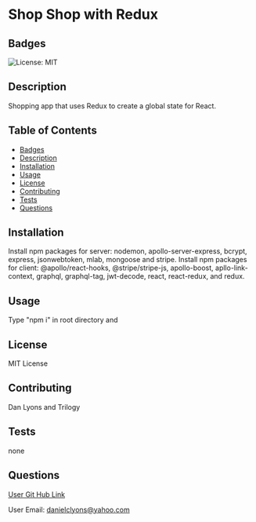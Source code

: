 # Shop Shop with Redux  

## Badges

![License: MIT](https://img.shields.io/badge/License-MIT-yellow.svg)

## Description

Shopping app that uses Redux to create a global state for React.

## Table of Contents
* [Badges](#badges)
* [Description](#description)
* [Installation](#installation)
* [Usage](#usage)
* [License](#license)
* [Contributing](#contributing)
* [Tests](#tests)
* [Questions](#questions)

## Installation

Install npm packages for server: nodemon, apollo-server-express, bcrypt, express, jsonwebtoken, mlab, mongoose and stripe.  Install npm packages for client: @apollo/react-hooks, @stripe/stripe-js, apollo-boost, apllo-link-context, graphql, graphql-tag, jwt-decode, react, react-redux, and redux.

## Usage 

Type "npm i" in root directory and 

## License

MIT License

## Contributing

Dan Lyons and Trilogy

## Tests

none

## Questions

[User Git Hub Link](https://github.com/dancl6/Redux-React-ShopShop/  "Git Hub Link")

User Email: danielclyons@yahoo.com
